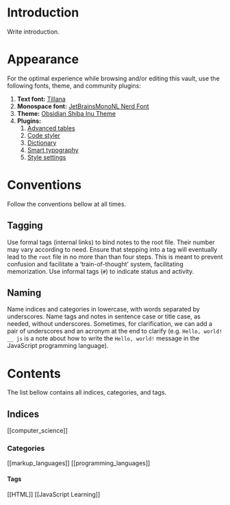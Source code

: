 # Introduction
Write introduction.

# Appearance
For the optimal experience while browsing and/or editing this vault, use the following fonts, theme, and community plugins:
1. **Text font:** [Tillana](https://font.download/font/tillana)
2. **Monospace font:** [JetBrainsMonoNL Nerd Font](https://github.com/JetBrains/JetBrainsMono)
3. **Theme:** [Obsidian Shiba Inu Theme](https://github.com/faroukx/Obsidian-shiba-inu-theme)
4. **Plugins:**
	1. [Advanced tables](https://github.com/tgrosinger/advanced-tables-obsidian)
	2. [Code styler](https://github.com/mayurankv/Obsidian-Code-Styler)
	3. [Dictionary](https://github.com/phibr0/obsidian-dictionary)
	4. [Smart typography](https://github.com/mgmeyers/obsidian-smart-typography)
	5. [Style settings](https://github.com/mgmeyers/obsidian-style-settings)

# Conventions
Follow the conventions bellow at all times.

## Tagging
Use formal tags (internal links) to bind notes to the root file. Their number may vary according to need.
Ensure that stepping into a tag will eventually lead to the `root` file in no more than than four steps. This is meant to prevent confusion and facilitate a ‘train-of-thought’ system, facilitating memorization.
Use informal tags (`#`) to indicate status and activity.

## Naming
Name indices and categories in lowercase, with words separated by underscores.
Name tags and notes in sentence case or title case, as needed, without underscores. Sometimes, for clarification, we can add a pair of underscores and an acronym at the end to clarify (e.g. `Hello, world! __ js` is a note about how to write the `Hello, world!` message in the JavaScript programming language).

# Contents
The list bellow contains all indices, categories, and tags.

## Indices
[[computer_science]]

### Categories
[[markup_languages]]
[[programming_languages]]

#### Tags
[[HTML]]
[[JavaScript Learning]]






